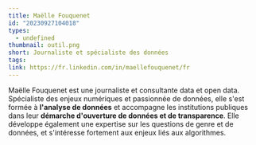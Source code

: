 ```yaml
---
title: Maëlle Fouquenet
id: "20230927104018"
types:
  - undefined
thumbnail: outil.png
short: Journaliste et spécialiste des données
tags: 
link: https://fr.linkedin.com/in/maellefouquenet/fr 
---
```


Maëlle Fouquenet est une journaliste et consultante data et open data. Spécialiste des enjeux numériques et passionnée de données, elle s'est formée à **l'analyse de données** et accompagne les institutions publiques dans leur **démarche d'ouverture de données et de transparence**. Elle développe également une expertise sur les questions de genre et de données, et s'intéresse fortement aux enjeux liés aux algorithmes.
